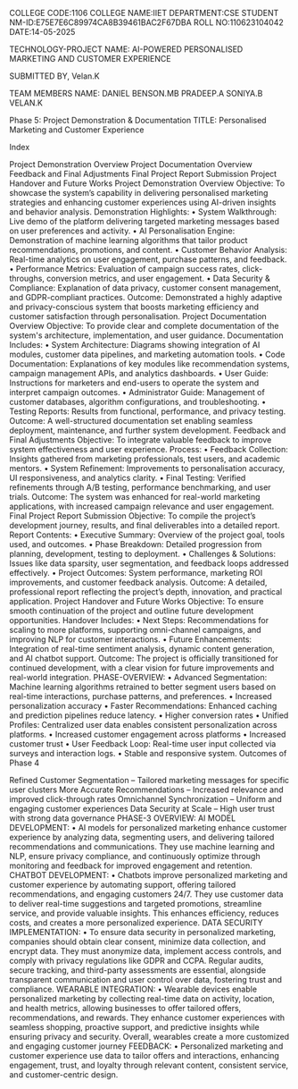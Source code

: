 COLLEGE CODE:1106 COLLEGE NAME:IIET DEPARTMENT:CSE STUDENT NM-ID:E75E7E6C89974CA8B39461BAC2F67DBA		ROLL NO:110623104042 DATE:14-05-2025

TECHNOLOGY-PROJECT NAME: AI-POWERED PERSONALISED MARKETING AND CUSTOMER EXPERIENCE

SUBMITTED BY, Velan.K

TEAM MEMBERS NAME: DANIEL BENSON.MB PRADEEP.A SONIYA.B VELAN.K

Phase 5: Project Demonstration & Documentation TITLE: Personalised Marketing and Customer Experience

Index

Project Demonstration Overview
Project Documentation Overview
Feedback and Final Adjustments
Final Project Report Submission
Project Handover and Future Works
Project Demonstration Overview Objective: To showcase the system’s capability in delivering personalised marketing strategies and enhancing customer experiences using AI-driven insights and behavior analysis. Demonstration Highlights: • System Walkthrough: Live demo of the platform delivering targeted marketing messages based on user preferences and activity. • AI Personalisation Engine: Demonstration of machine learning algorithms that tailor product recommendations, promotions, and content. • Customer Behavior Analysis: Real-time analytics on user engagement, purchase patterns, and feedback. • Performance Metrics: Evaluation of campaign success rates, click-throughs, conversion metrics, and user engagement. • Data Security & Compliance: Explanation of data privacy, customer consent management, and GDPR-compliant practices. Outcome: Demonstrated a highly adaptive and privacy-conscious system that boosts marketing efficiency and customer satisfaction through personalisation.
Project Documentation Overview Objective: To provide clear and complete documentation of the system's architecture, implementation, and user guidance. Documentation Includes: • System Architecture: Diagrams showing integration of AI modules, customer data pipelines, and marketing automation tools. • Code Documentation: Explanations of key modules like recommendation systems, campaign management APIs, and analytics dashboards. • User Guide: Instructions for marketers and end-users to operate the system and interpret campaign outcomes. • Administrator Guide: Management of customer databases, algorithm configurations, and troubleshooting. • Testing Reports: Results from functional, performance, and privacy testing. Outcome: A well-structured documentation set enabling seamless deployment, maintenance, and further system development.
Feedback and Final Adjustments Objective: To integrate valuable feedback to improve system effectiveness and user experience. Process: • Feedback Collection: Insights gathered from marketing professionals, test users, and academic mentors. • System Refinement: Improvements to personalisation accuracy, UI responsiveness, and analytics clarity. • Final Testing: Verified refinements through A/B testing, performance benchmarking, and user trials. Outcome: The system was enhanced for real-world marketing applications, with increased campaign relevance and user engagement.
Final Project Report Submission Objective: To compile the project’s development journey, results, and final deliverables into a detailed report. Report Contents: • Executive Summary: Overview of the project goal, tools used, and outcomes. • Phase Breakdown: Detailed progression from planning, development, testing to deployment. • Challenges & Solutions: Issues like data sparsity, user segmentation, and feedback loops addressed effectively. • Project Outcomes: System performance, marketing ROI improvements, and customer feedback analysis. Outcome: A detailed, professional report reflecting the project’s depth, innovation, and practical application.
Project Handover and Future Works Objective: To ensure smooth continuation of the project and outline future development opportunities. Handover Includes: • Next Steps: Recommendations for scaling to more platforms, supporting omni-channel campaigns, and improving NLP for customer interactions. • Future Enhancements: Integration of real-time sentiment analysis, dynamic content generation, and AI chatbot support. Outcome: The project is officially transitioned for continued development, with a clear vision for future improvements and real-world integration.
PHASE-OVERVIEW: • Advanced Segmentation: Machine learning algorithms retrained to better segment users based on real-time interactions, purchase patterns, and preferences. • Increased personalization accuracy • Faster Recommendations: Enhanced caching and prediction pipelines reduce latency. • Higher conversion rates • Unified Profiles: Centralized user data enables consistent personalization across platforms. • Increased customer engagement across platforms • Increased customer trust • User Feedback Loop: Real-time user input collected via surveys and interaction logs. • Stable and responsive system. Outcomes of Phase 4

Refined Customer Segmentation – Tailored marketing messages for specific user clusters
More Accurate Recommendations – Increased relevance and improved click-through rates
Omnichannel Synchronization – Uniform and engaging customer experiences
Data Security at Scale – High user trust with strong data governance
PHASE-3 OVERVIEW: AI MODEL DEVELOPMENT: • AI models for personalized marketing enhance customer experience by analyzing data, segmenting users, and delivering tailored recommendations and communications. They use machine learning and NLP, ensure privacy compliance, and continuously optimize through monitoring and feedback for improved engagement and retention. CHATBOT DEVELOPMENT: • Chatbots improve personalized marketing and customer experience by automating support, offering tailored recommendations, and engaging customers 24/7. They use customer data to deliver real-time suggestions and targeted promotions, streamline service, and provide valuable insights. This enhances efficiency, reduces costs, and creates a more personalized experience. DATA SECURITY IMPLEMENTATION: • To ensure data security in personalized marketing, companies should obtain clear consent, minimize data collection, and encrypt data. They must anonymize data, implement access controls, and comply with privacy regulations like GDPR and CCPA. Regular audits, secure tracking, and third-party assessments are essential, alongside transparent communication and user control over data, fostering trust and compliance. WEARABLE INTEGRATION: • Wearable devices enable personalized marketing by collecting real-time data on activity, location, and health metrics, allowing businesses to offer tailored offers, recommendations, and rewards. They enhance customer experiences with seamless shopping, proactive support, and predictive insights while ensuring privacy and security. Overall, wearables create a more customized and engaging customer journey FEEDBACK: • Personalized marketing and customer experience use data to tailor offers and interactions, enhancing engagement, trust, and loyalty through relevant content, consistent service, and customer-centric design.
